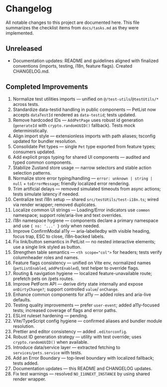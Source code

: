 # Changelog

All notable changes to this project are documented here. This file summarizes the checklist items from `docs/tasks.md`
as they were implemented.

## Unreleased

- Documentation updates: README and guidelines aligned with finalized conventions (imports, testing, i18n, feature
  flags). Created CHANGELOG.md.

## Completed Improvements

1. Normalize test utilities imports — unified on `@/test-utils`/`@testUtils/*` across tests.
2. Standardize data-testid handling in public components — PetList now accepts `dataTestId` rendered as `data-testid`;
   tests updated.
3. Remove hardcoded IDs — `AddPetPage` uses robust id generation (`generateId` with `crypto.randomUUID()` fallback).
   Tests mock deterministically.
4. Align import style — extensionless imports with path aliases; tsconfig updated for bundler resolution.
5. Consolidate Pet types — single `Pet` type exported from feature types; consumers updated.
6. Add explicit props typing for shared UI components — audited and typed common components.
7. Stabilize Zustand store usage — narrow selectors and stable action selection patterns.
8. Normalize store error typing/handling — `error: unknown | string | null` + `toErrorMessage`; friendly localized error
   rendering.
9. Trim artificial delays — removed simulated timeouts from async actions; tests simulate latency if needed.
10. Centralize test i18n setup — shared `src/testUtils/test-i18n.ts`; wired via render wrapper; removed duplicates.
11. Localize common UI strings — Loading/Error indicators use `common` namespace; support role/aria-live and text
    overrides.
12. i18n namespace hygiene — components declare a primary namespace and use `{ ns: '...' }` only when needed.
13. Improve ConfirmModal a11y — aria-labelledby with visible heading, focus trap, ESC to close, i18n-backed labels.
14. Fix link/button semantics in PetList — no nested interactive elements; use a single link styled as button.
15. Strengthen table semantics — `<th scope="col">` for headers; tests verify columnheader roles and names.
16. Feature flags consistency — unified on Vite env, normalized names (`petListEnabled`, `addPetEnabled`), test helper
    to override flags.
17. Routing & navigation hygiene — localized feature-unavailable route; prefetch pets on /pets routes.
18. Improve PetForm API — derive dirty state internally and expose `onDirtyChange?`; support controlled `value`/
    `onChange`.
19. Enhance common components for a11y — added roles and aria-live defaults.
20. Testing quality improvements — prefer `user-event`; added a11y-focused tests; increased coverage of flags and error
    paths.
21. ESLint ruleset hardening — pending.
22. Vite/TypeScript config hygiene — confirmed aliases and bundler module resolution.
23. Prettier and editor consistency — added `.editorconfig`.
24. Robust ID generation strategy — utility with test override; uses `crypto.randomUUID()` when available.
25. Introduce data/service layer — extracted fetching to `services/pets.service` with tests.
26. Add an Error Boundary — top-level boundary with localized fallback; tests added.
27. Documentation updates — this README and CHANGELOG updates.
28. Fix test warnings — resolved `NO_I18NEXT_INSTANCE` by using shared render wrapper.
